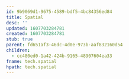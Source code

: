 ```yaml
---
id: 9b9069d1-9675-4589-bdf5-4bc84356ed84
title: Spatial
desc: ''
updated: 1607703284781
created: 1607703284781
stub: true
parent: fd651af3-46dc-4d0e-973b-aaf832160d54
children:
  - cc480ed0-1a42-424b-9165-48907604ea33
fname: tech.spatial
hpath: tech.spatial
---
```




